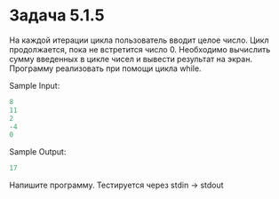 # Задача 5.1.5

На каждой итерации цикла пользователь вводит целое число. Цикл продолжается, пока не встретится число 0. Необходимо вычислить сумму введенных в цикле чисел и вывести результат на экран. Программу реализовать при помощи цикла while.

Sample Input:

```python
8
11
2
-4
0
```

Sample Output:

```python
17
```

Напишите программу. Тестируется через stdin → stdout
